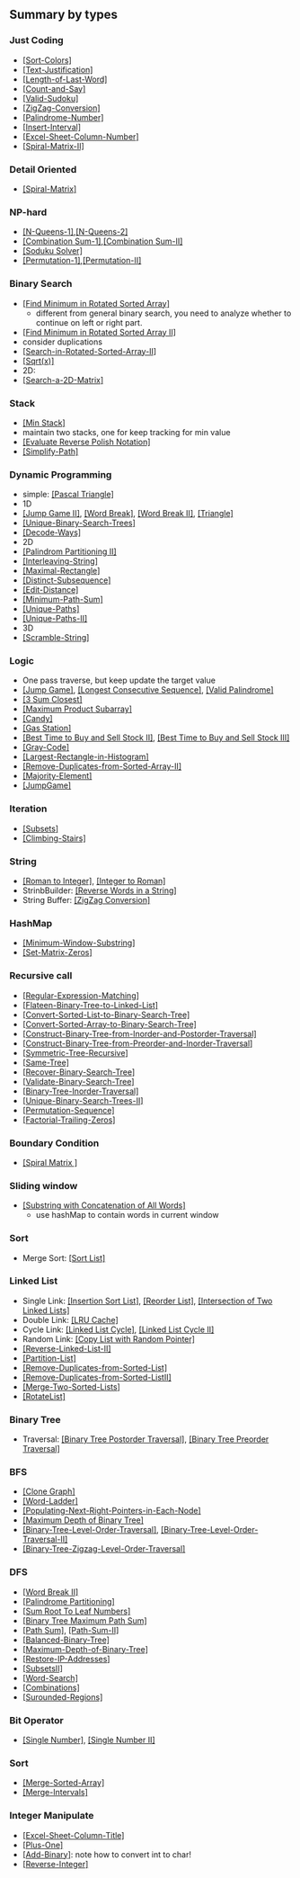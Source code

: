 ## Summary by types

### Just Coding
- [[Sort-Colors]](./code/Sort-Colors.java)
- [[Text-Justification]](./code/Text-Justification.java)
- [[Length-of-Last-Word]](./code/Length-of-Last-Word.java)
- [[Count-and-Say]](./code/Count-and-Say.java)
- [[Valid-Sudoku]](./code/Valid-Sudoku.java)
- [[ZigZag-Conversion]](./code/ZigZag-Conversion.java)
- [[Palindrome-Number]](./code/Palindrome-Number.java)
- [[Insert-Interval]](./code/Insert-Interval.java)
- [[Excel-Sheet-Column-Number]](./code/Excel-Sheet-Column-Number.java)
- [[Spiral-Matrix-II]](./code/Spiral-Matrix-II.java)

### Detail Oriented
- [[Spiral-Matrix]](./code/Spiral-Matrix.java)

### NP-hard
- [[N-Queens-1]](./code/N-Queens.java),[[N-Queens-2]](./code/N-Queens-II.java)
- [[Combination Sum-1]](./code/Combination-Sum.java),[[Combination Sum-II]](./code/Combination-Sum-II.java)
- [[Soduku Solver]](./code/Sudoku-Solver.java)
- [[Permutation-1]](./code/Permutations.java),[[Permutation-II]](./code/Permutations-II.java)


### Binary Search
- [[Find Minimum in Rotated Sorted Array]](./code/Find-Minimum-in-Rotated-Sorted-Array.java)
  * different from general binary search, you need to analyze whether to continue on left or right part.
- [[Find Minimum in Rotated Sorted Array II]](./code/Find-Minimum-in-Rotated-Sorted-Array-II.java)
 - consider duplications
- [[Search-in-Rotated-Sorted-Array-II]](./code/Search-in-Rotated-Sorted-Array-II.java)
- [[Sqrt(x)]](./code/Sqrt(x).java)
- 2D:
 - [[Search-a-2D-Matrix]](./code/Search-a-2D-Matrix.java)
 
### Stack
- [[Min Stack]](./code/Min-Stack.java)
 - maintain two stacks, one for keep tracking for min value
- [[Evaluate Reverse Polish Notation]](./code/Evaluate-Reverse-Polish-Notation.java)
- [[Simplify-Path]](./code/Simplify-Path.java)

### Dynamic Programming
- simple: [[Pascal Triangle]](./code/Pascal-Triangle.java)
- 1D
 - [[Jump Game II]](./code/Jump-Game-II.java), [[Word Break]](./code/Word-Break.java),  [[Word Break II]](./code/Word-Break-II.java), [[Triangle]](./code/Triangle.java)
 - [[Unique-Binary-Search-Trees]](./code/Unique-Binary-Search-Trees.java)
 - [[Decode-Ways]](./code/Decode-Ways.java)
- 2D
 - [[Palindrom Partitioning II]](./code/Palindrom-Partitioning-II.java)
 - [[Interleaving-String]](./code/Interleaving-String.java)
 - [[Maximal-Rectangle]](./code/Maximal-Rectangle.java)
 - [[Distinct-Subsequence]](./code/Distinct-Subsequence.java)
 - [[Edit-Distance]](./code/Edit-Distance.java)
 - [[Minimum-Path-Sum]](./code/Minimum-Path-Sum.java)
 - [[Unique-Paths]](./code/Unique-Paths.java)
 - [[Unique-Paths-II]](./code/Unique-Paths-II.java)
- 3D
 - [[Scramble-String]](./code/Scramble-String.java)

### Logic
- One pass traverse, but keep update the target value
 - [[Jump Game]](./code/JumpGame.java), [[Longest Consecutive Sequence]](./code/Longest-Consecutive-Sequence.java), [[Valid Palindrome]](./code/Valid-Palindrome.java)
- [[3 Sum Closest]](code/3Sum-Closest.java)
- [[Maximum Product Subarray]](./code/Maximum-Product-Subarray.java)
- [[Candy]](./code/Candy.java)
- [[Gas Station]](./code/Gas-Station.java)
- [[Best Time to Buy and Sell Stock II]](./code/Best-Time-to-Buy-and-Sell-Stock-II.java), [[Best Time to Buy and Sell Stock III]](./code/Best-Time-to-Buy-and-Sell-Stock-III.java)
- [[Gray-Code]](./code/Gray-Code.java)
- [[Largest-Rectangle-in-Histogram]](./code/Largest-Rectangle-in-Histogram.java)
- [[Remove-Duplicates-from-Sorted-Array-II]](./code/Remove-Duplicates-from-Sorted-Array-II.java)
- [[Majority-Element]](./code/Majority-Element.java)
- [[JumpGame]](./code/JumpGame.java)

### Iteration
- [[Subsets]](./code/Subsets.java)
- [[Climbing-Stairs]](./code/Climbing-Stairs.java)

### String
- [[Roman to Integer]](./code/Roman-to-Integer.java), [[Integer to Roman]](./code/Integer-to-Roman.java)
- StrinbBuilder: [[Reverse Words in a String]](./code/Reverse-Words-in-a-String.java)
- String Buffer: [[ZigZag Conversion]](./code/ZigZag-Conversion.java)

### HashMap
- [[Minimum-Window-Substring]](./code/Minimum-Window-Substring.java)
- [[Set-Matrix-Zeros]](./code/Set-Matrix-Zeros.java)

### Recursive call
- [[Regular-Expression-Matching]](./code/Regular-Expression-Matching.java)
- [[Flateen-Binary-Tree-to-Linked-List]](./code/Flateen-Binary-Tree-to-Linked-List.java)
- [[Convert-Sorted-List-to-Binary-Search-Tree]](./code/Convert-Sorted-List-to-Binary-Search-Tree.java)
- [[Convert-Sorted-Array-to-Binary-Search-Tree]](./code/Convert-Sorted-Array-to-Binary-Search-Tree.java)
- [[Construct-Binary-Tree-from-Inorder-and-Postorder-Traversal]](./code/Construct-Binary-Tree-from-Inorder-and-Postorder-Traversal.java)
- [[Construct-Binary-Tree-from-Preorder-and-Inorder-Traversal]](./code/Construct-Binary-Tree-from-Preorder-and-Inorder-Traversal.java)
- [[Symmetric-Tree-Recursive]](./code/Symmetric-Tree-Recursive.java)
- [[Same-Tree]](./code/Same-Tree.java)
- [[Recover-Binary-Search-Tree]](./code/Recover-Binary-Search-Tree.java)
- [[Validate-Binary-Search-Tree]](./code/Validate-Binary-Search-Tree.java)
- [[Binary-Tree-Inorder-Traversal]](./code/Binary-Tree-Inorder-Traversal.java)
- [[Unique-Binary-Search-Trees-II]](./code/Unique-Binary-Search-Trees-II.java)
- [[Permutation-Sequence]](./code/Permutation-Sequence.java)
- [[Factorial-Trailing-Zeros]](./code/Factorial-Trailing-Zeros.java)

### Boundary Condition
- [[Spiral Matrix ]](./code/Spiral-Matrix.java)

### Sliding window
- [[Substring with Concatenation of All Words]](./code/Substring-with-Concatenation-of-All-Words.java)
  - use hashMap to contain words in current window


### Sort
- Merge Sort: [[Sort List]](./code/Sort-List.java)

### Linked List
- Single Link: [[Insertion Sort List]](./code/Insertion-Sort-List.java), [[Reorder List]](./code/ReorderList.java), [[Intersection of Two Linked Lists]](./code/Intersection-of-Two-Linked-Lists.java)
- Double Link: [[LRU Cache]](./code/LRU-Cache.java)
- Cycle Link: [[Linked List Cycle]](./code/Linked-List-Cycle.java), [[Linked List Cycle II]](./code/Linked-List-Cycle-II.java)
- Random Link: [[Copy List with Random Pointer]](./code/Copy-List-with-Random-Pointer.java)
- [[Reverse-Linked-List-II]](./code/Reverse-Linked-List-II.java)
- [[Partition-List]](./code/Partition-List.java)
- [[Remove-Duplicates-from-Sorted-List]](./code/Remove-Duplicates-from-Sorted-List.java)
- [[Remove-Duplicates-from-Sorted-ListII]](./code/Remove-Duplicates-from-Sorted-ListII.java)
- [[Merge-Two-Sorted-Lists]](./code/Merge-Two-Sorted-Lists.java)
- [[RotateList]](./code/RotateList.java)

### Binary Tree
- Traversal: [[Binary Tree Postorder Traversal]](./code/Binary-Tree-Postorder-Traversal.java), [[Binary Tree Preorder Traversal]](./code/Binary-Tree-Preorder-Traversal.java)

### BFS
- [[Clone Graph]](./code/Clone-Graph.java)
- [[Word-Ladder]](./code/Word-Ladder.java)
- [[Populating-Next-Right-Pointers-in-Each-Node]](./code/Populating-Next-Right-Pointers-in-Each-Node.java)
- [[Maximum Depth of Binary Tree]](./code/Maximum-Depth-of-Binary-Tree.java)
- [[Binary-Tree-Level-Order-Traversal]](./code/Binary-Tree-Level-Order-Traversal.java), [[Binary-Tree-Level-Order-Traversal-II]](./code/Binary-Tree-Level-Order-Traversal-II.java)
- [[Binary-Tree-Zigzag-Level-Order-Traversal]](./code/Binary-Tree-Zigzag-Level-Order-Traversal.java)

### DFS
- [[Word Break II]](./code/Word-Break-II.java)
- [[Palindrome Partitioning]](./code/Palindrome-Partitioning.java)
- [[Sum Root To Leaf Numbers]](./code/Sum-Root-To-Leaf-Numbers.java)
- [[Binary Tree Maximum Path Sum]](./code/Binary-Tree-Maximum-Path-Sum.java)
- [[Path Sum]](./code/Path-Sum.java), [[Path-Sum-II]](./code/Path-Sum-II.java)
- [[Balanced-Binary-Tree]](./code/Balanced-Binary-Tree.java)
- [[Maximum-Depth-of-Binary-Tree]](./code/Maximum-Depth-of-Binary-Tree.java)
- [[Restore-IP-Addresses]](./code/Restore-IP-Addresses.java)
- [[SubsetsII]](./code/SubsetsII.java)
- [[Word-Search]](./code/Word-Search.java)
- [[Combinations]](./code/Combinations.java)
- [[Surounded-Regions]](./code/Surounded-Regions.java)


### Bit Operator
- [[Single Number]](./code/Single-Number.java), [[Single Number II]](./code/Single-Number-II.java)

### Sort
- [[Merge-Sorted-Array]](./code/Merge-Sorted-Array.java)
- [[Merge-Intervals]](./code/Merge-Intervals.java)

### Integer Manipulate
- [[Excel-Sheet-Column-Title]](./code/Excel-Sheet-Column-Title.java)
- [[Plus-One]](./code/Plus-One.java)
- [[Add-Binary]](./code/Add-Binary.java): note how to convert int to char!
- [[Reverse-Integer]](./code/Reverse-Integer.java)



